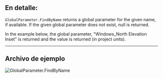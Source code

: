 ## En detalle:
`GlobalParameter.FindByName` returns a global parameter for the given name, if available. If the given global parameter does not exist, null is returned.

In the example below, the global parameter, "Windows_North Elevation Inset" is returned and the value is returned (in project units).
___
## Archivo de ejemplo

![GlobalParameter.FindByName](./Revit.Elements.GlobalParameter.FindByName_img.jpg)
